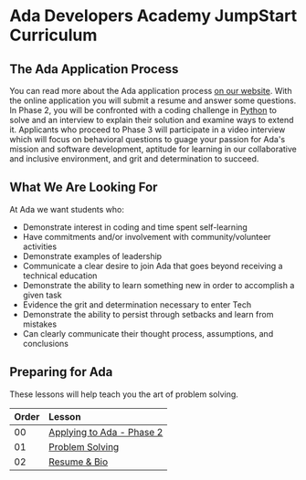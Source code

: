 # Ada Developers Academy JumpStart Curriculum

## The Ada Application Process

You can read more about the Ada application process [on our website](https://adadevelopersacademy.org/process/).  With the online application you will submit a resume and answer some questions.  In Phase 2, you will be confronted with a coding challenge in [Python](https://www.python.org/) to solve and an interview to explain their solution and examine ways to extend it.  Applicants who proceed to Phase 3 will participate in a video interview which will focus on behavioral questions to guage your passion for Ada's mission and software development, aptitude for learning in our collaborative and inclusive environment, and grit and determination to succeed.

## What We Are Looking For

At Ada we want students who:

*  Demonstrate interest in coding and time spent self-learning
*  Have commitments and/or involvement with community/volunteer activities
*  Demonstrate examples of leadership
*  Communicate a clear desire to join Ada that goes beyond receiving a technical education
*  Demonstrate the ability to learn something new in order to accomplish a given task
*  Evidence the grit and determination necessary to enter Tech
*  Demonstrate the ability to persist through setbacks and learn from mistakes
*  Can clearly communicate their thought process, assumptions, and conclusions 

## Preparing for Ada

These lessons will help teach you the art of problem solving.

| Order | Lesson                                         |
| :---- | :--------------------------------------------- |
| 00    | [Applying to Ada - Phase 2](./applying-to-ada) |
| 01    | [Problem Solving](./problem-solving/)          |
| 02    | [Resume & Bio](./resume-bio/README.md)         |

